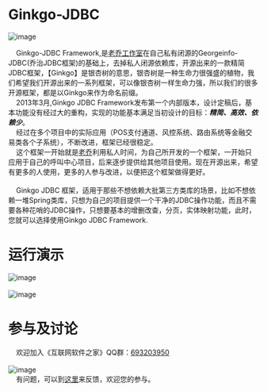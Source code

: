 # Ginkgo-JDBC
![image](https://raw.githubusercontent.com/georgeworld/georgeworld.github.com/master/ginkgo/jdbc/img/GinkgoJDBC-logo.png)<br>  

&nbsp;&nbsp;&nbsp;&nbsp;Ginkgo-JDBC Framework,是[老乔工作室](http://www.georgeinfo.com)在自己私有闭源的Georgeinfo-JDBC(乔治JDBC框架)的基础上，去掉私人闭源依赖库，开源出来的一款精简JDBC框架，【Ginkgo】是银杏树的意思，银杏树是一种生命力很强盛的植物，我们希望我们开源出来的一系列框架，可以像银杏树一样生命力强，所以我们的很多开源框架，都是以Ginkgo来作为命名前缀。<br>
&nbsp;&nbsp;&nbsp;&nbsp;2013年3月,Ginkgo JDBC Framework发布第一个内部版本，设计定稿后，基本功能没有经过大的重构，实现的功能基本满足当初设计的目标：***精简、高效、依赖少***。<br>
&nbsp;&nbsp;&nbsp;&nbsp;经过在多个项目中的实际应用（POS支付通道、风控系统、路由系统等金融交易类各个子系统），不断改进，框架已经很稳定。<br>
&nbsp;&nbsp;&nbsp;&nbsp;这个框架一开始就是[老乔](http://www.georgeinfo.com)利用私人时间，为自己所开发的一个框架，一开始只应用于自己的呼叫中心项目，后来逐步提供给其他项目使用。现在开源出来，希望有更多的人使用，更多的人参与改进，以便把这个框架做得更好。<br>  
&nbsp;&nbsp;&nbsp;&nbsp;Ginkgo JDBC 框架，适用于那些不想依赖大批第三方类库的场景，比如不想依赖一堆Spring类库，只想为自己的项目提供一个干净的JDBC操作功能，而且不需要各种花哨的JDBC操作，只想要基本的增删改查，分页，实体映射功能，此时，您就可以选择使用Ginkgo JDBC Framework.<br>
 
# 运行演示
![image](https://raw.githubusercontent.com/georgeworld/georgeworld.github.com/master/ginkgo/jdbc/img/code.png)<br>  
![image](https://raw.githubusercontent.com/georgeworld/georgeworld.github.com/master/ginkgo/jdbc/img/data-in-db.png)<br>  

# 参与及讨论
  &nbsp;&nbsp;&nbsp;&nbsp;欢迎加入《互联网软件之家》QQ群：[693203950](//shang.qq.com/wpa/qunwpa?idkey=61c4589ea5618ae46d063f94cbd9394de290dd39ef46fca059a4309b8c1d7874)<br>  
  ![image](https://raw.githubusercontent.com/georgeworld/georgeworld.github.com/master/gstudio/res/img/qq_group.png) <br> 
  &nbsp;&nbsp;&nbsp;&nbsp;有问题，可以到[这里](https://github.com/georgeworld/ginkgo-jdbc/issues)来反馈，欢迎您的参与。
